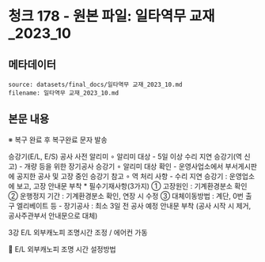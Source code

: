# 청크 178 - 원본 파일: 일타역무 교재_2023_10

## 메타데이터

```
source: datasets/final_docs/일타역무 교재_2023_10.md
filename: 일타역무 교재_2023_10.md
```

## 본문 내용

※ 복구 완료 후 복구완료 문자 발송

승강기(E/L, E/S) 공사 사전 알리미  ∘ 알리미 대상  - 5일 이상 수리 지연 승강기(역 신고)  - 개량 등을 위한 장기공사 승강기    ∘ 알리미 대상 확인  - 운영사업소에서 부서게시판에 공지한 공사 및 고장 중인 승강기 참고    ∘ 역 처리 사항  - 수리 지연 승강기 : 운영업소에 보고, 고장 안내문 부착  * 필수기재사항(3가지)  ① 고장원인 : 기계환경분소 확인  ② 운행정지 기간 : 기계환경분소 확인, 연장 시 수정  ③ 대체이동방법 : 계단, 0번 출구 엘리베이트 등  - 장기공사 : 최소 3일 전 공사 예정 안내문 부착  (공사 시작 시 제거, 공사주관부서 안내문으로 대체)

3강 E/L 외부캐노피 조명시간 조정 / 에어컨 가동

󰊱 E/L 외부캐노피 조명 시간 설정방법